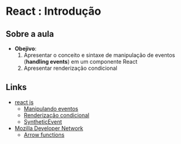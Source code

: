 # React : Introdução

## Sobre a aula

- **Obejivo**:
  1. Apresentar o conceito e sintaxe de manipulação de eventos (__handling events__) em um componente React
  2. Apresentar renderização condicional

## Links

- [react js](https://pt-br.reactjs.org/)
  - [Manipulando eventos](https://pt-br.reactjs.org/docs/handling-events.html)
  - [Renderização condicional](https://pt-br.reactjs.org/docs/conditional-rendering.html)
  - [SyntheticEvent](https://pt-br.reactjs.org/docs/events.html)
- [Mozilla Developer Network](https://developer.mozilla.org/pt-BR/)
  - [Arrow functions](https://developer.mozilla.org/pt-BR/docs/Web/JavaScript/Reference/Functions/Arrow_functions)
